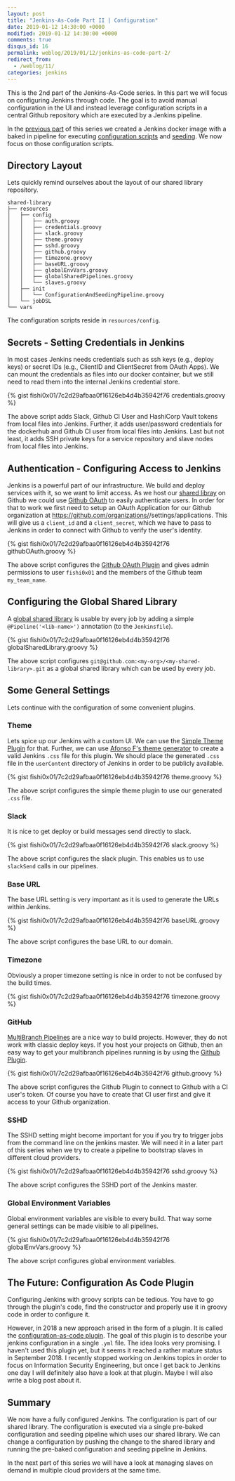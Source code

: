 ```yaml
---
layout: post
title: "Jenkins-As-Code Part II | Configuration"
date: 2019-01-12 14:30:00 +0000
modified: 2019-01-12 14:30:00 +0000 
comments: true
disqus_id: 16
permalink: weblog/2019/01/12/jenkins-as-code-part-2/
redirect_from:
  - /weblog/11/
categories: jenkins
---
```


This is the 2nd part of the Jenkins-As-Code series. 
In this part we will focus on configuring Jenkins through code. 
The goal is to avoid manual configuration in the UI and instead 
leverage configuration scripts in a central Github repository which 
are executed by a Jenkins pipeline.
<!--more-->

In the [previous part][part-one] of this series we created a Jenkins 
docker image with a baked in pipeline for executing 
[configuration scripts][vocabular-configuration-script] and [seeding][vocabular-seeding]. 
We now focus on those configuration scripts. 

## Directory Layout

Lets quickly remind ourselves about the layout of our shared library repository.

```
shared-library
├── resources
│   ├── config
│   │   ├── auth.groovy
│   │   ├── credentials.groovy
│   │   ├── slack.groovy
│   │   ├── theme.groovy
│   │   ├── sshd.groovy
│   │   ├── github.groovy
│   │   ├── timezone.groovy
│   │   ├── baseURL.groovy
│   │   ├── globalEnvVars.groovy
│   │   ├── globalSharedPipelines.groovy
│   │   └── slaves.groovy
│   ├── init
│   │   └── ConfigurationAndSeedingPipeline.groovy
│   └── jobDSL
└── vars
```

The configuration scripts reside in `resources/config`. 

## Secrets - Setting Credentials in Jenkins

In most cases Jenkins needs credentials such as ssh keys (e.g., deploy keys) or 
secret IDs (e.g., ClientID and ClientSecret from OAuth Apps). 
We can mount the credentials as files into our docker container, but we still need 
to read them into the internal Jenkins credential store. 

{% gist fishi0x01/7c2d29afbaa0f16126eb4d4b35942f76 credentials.groovy %}

The above script adds Slack, Github CI User and HashiCorp Vault tokens from local files 
into Jenkins. 
Further, it adds user/password credentials for the dockerhub and Github CI user from 
local files into Jenkins. 
Last but not least, it adds SSH private keys for a service repository and slave nodes from local 
files into Jenkins. 

## Authentication - Configuring Access to Jenkins

Jenkins is a powerful part of our infrastructure. 
We build and deploy services with it, so we want to limit access. 
As we host our [shared libray][vocabular-shared-library] on Github we could use 
[Github OAuth][github-oauth] to easily authenticate users. 
In order for that to work we first need to setup an OAuth Application 
for our Github organization at https://github.com/organizations/<my-org>/settings/applications.
This will give us a `client_id` and a `client_secret`, which we have to pass to Jenkins
in order to connect with Github to verify the user's identity.

{% gist fishi0x01/7c2d29afbaa0f16126eb4d4b35942f76 githubOAuth.groovy %}

The above script configures the [Github OAuth Plugin][plugin-github-oauth] and 
gives admin permissions to user `fishi0x01` and the members of the 
Github team `my_team_name`.

## Configuring the Global Shared Library

A [global shared library][global-shared-library] is usable by every job by adding a simple 
`@Pipeline('<lib-name>')` annotation (to the `Jenkinsfile`). 

{% gist fishi0x01/7c2d29afbaa0f16126eb4d4b35942f76 globalSharedLibrary.groovy %}

The above script configures `git@github.com:<my-org>/<my-shared-library>.git` as a global 
shared library which can be used by every job. 

## Some General Settings

Lets continue with the configuration of some convenient plugins.

### Theme

Lets spice up our Jenkins with a custom UI. 
We can use the [Simple Theme Plugin][plugin-simple-theme] for that. 
Further, we can use [Afonso F's theme generator][theme-generator] to create a valid 
Jenkins `.css` file for this plugin. 
We should place the generated `.css` file in the `userContent` directory of Jenkins 
in order to be publicly available.

{% gist fishi0x01/7c2d29afbaa0f16126eb4d4b35942f76 theme.groovy %}

The above script configures the simple theme plugin to use our generated `.css` file.

### Slack

It is nice to get deploy or build messages send directly to slack.

{% gist fishi0x01/7c2d29afbaa0f16126eb4d4b35942f76 slack.groovy %}

The above script configures the slack plugin. 
This enables us to use `slackSend` calls in our pipelines.

### Base URL

The base URL setting is very important as it is used to generate the URLs within Jenkins.

{% gist fishi0x01/7c2d29afbaa0f16126eb4d4b35942f76 baseURL.groovy %}

The above script configures the base URL to our domain.

### Timezone

Obviously a proper timezone setting is nice in order to not be confused by the build times.

{% gist fishi0x01/7c2d29afbaa0f16126eb4d4b35942f76 timezone.groovy %}

### GitHub

[MultiBranch Pipelines][multibranch-pipeline] are a nice way to build projects. 
However, they do not work with classic deploy keys. 
If you host your projects on Github, then an easy way to get your multibranch pipelines 
running is by using the [Github Plugin][plugin-github].

{% gist fishi0x01/7c2d29afbaa0f16126eb4d4b35942f76 github.groovy %}

The above script configures the Github Plugin to connect to Github with a CI user's token. 
Of course you have to create that CI user first and give it access to your Github organization. 

### SSHD

The SSHD setting might become important for you if you try to trigger jobs from the command 
line on the jenkins master. We will need it in a later part of this series when we try 
to create a pipeline to bootstrap slaves in different cloud providers.

{% gist fishi0x01/7c2d29afbaa0f16126eb4d4b35942f76 sshd.groovy %}

The above script configures the SSHD port of the Jenkins master.

### Global Environment Variables

Global environment variables are visible to every build. 
That way some general settings can be made visible to all pipelines.

{% gist fishi0x01/7c2d29afbaa0f16126eb4d4b35942f76 globalEnvVars.groovy %}

The above script configures global environment variables.

## The Future: Configuration As Code Plugin

Configuring Jenkins with groovy scripts can be tedious. 
You have to go through the plugin's code, find the constructor and 
properly use it in groovy code in order to configure it. 

However, in 2018 a new approach arised in the form of a plugin. 
It is called the [configuration-as-code plugin][plugin-configuration-as-code]. 
The goal of this plugin is to describe your jenkins configuration in a single `.yml` 
file. The idea looks very promising. 
I haven't used this plugin yet, but it seems it reached a rather mature status in 
September 2018. I recently stopped working on Jenkins topics in order to 
focus on Information Security Engineering, but once I get back to Jenkins one day 
I will definitely also have a look at that plugin. Maybe I will also write a blog 
post about it. 

## Summary

We now have a fully configured Jenkins. 
The configuration is part of our shared library. 
The configuration is executed via a single pre-baked configuration and seeding pipeline 
which uses our shared library. 
We can change a configuration by pushing the change to the shared library and running 
the pre-baked configuration and seeding pipeline in Jenkins. 

In the next part of this series we will have a look at managing slaves on demand in multiple 
cloud providers at the same time.

[plugin-configuration-as-code]: https://plugins.jenkins.io/configuration-as-code
[plugin-github-oauth]: https://plugins.jenkins.io/github-oauth
[plugin-simple-theme]: https://plugins.jenkins.io/simple-theme-plugin
[plugin-github]: https://plugins.jenkins.io/github
[multibranch-pipeline]: https://jenkins.io/doc/book/pipeline/multibranch/
[theme-generator]: http://afonsof.com/jenkins-material-theme/
[github-oauth]: https://developer.github.com/apps/building-oauth-apps/authorizing-oauth-apps/
[vocabular-shared-library]: https://jenkins.io/doc/book/pipeline/shared-libraries/
[global-shared-library]: https://jenkins.io/doc/book/pipeline/shared-libraries/#global-shared-libraries
[vocabular-configuration-script]: /weblog/2019/01/06/jenkins-as-code-part-1/#configuration-script
[vocabular-seeding]: /weblog/2019/01/06/jenkins-as-code-part-1/#seeding
[part-one]: /weblog/2019/01/06/jenkins-as-code-part-1/
